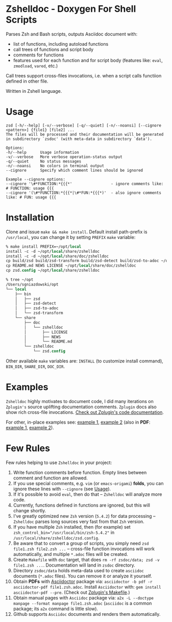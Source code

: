 # Zshelldoc - Doxygen For Shell Scripts

Parses Zsh and Bash scripts, outputs Asciidoc document with:
- list of functions, including autoload functions
- call trees of functions and script body
- comments for functions
- features used for each function and for script body (features like: `eval`, `zmodload`, `vared`, etc.)

Call trees support cross-files invocations, i.e. when a script calls functiion defined in other file.

Written in Zshell language.

# Usage

```
zsd [-h/--help] [-v/--verbose] [-q/--quiet] [-n/--noansi] [--cignore <pattern>] {file1} [file2] ...
The files will be processed and their documentation will be generated
in subdirectory `zsdoc' (with meta-data in subdirectory `data').

Options:
-h/--help      Usage information
-v/--verbose   More verbose operation-status output
-q/--quiet     No status messages
-n/--noansi    No colors in terminal output
--cignore      Specify which comment lines should be ignored

Example --cignore options:
--cignore '\#*FUNCTION:*{{{*'                 - ignore comments like: # FUNCTION: usage {{{
--cignore '(\#*FUNCTION:*{{{*|\#*FUN:*{{{*)'  - also ignore comments like: # FUN: usage {{{
```

# Installation

Clone and issue `make && make install`. Default install path-prefix is `/usr/local`, you
can change it by setting `PREFIX` `make` variable:

```SystemVerilog
% make install PREFIX=~/opt/local
install -c -d ~/opt/local/share/zshelldoc
install -c -d ~/opt/local/share/doc/zshelldoc
cp build/zsd build/zsd-transform build/zsd-detect build/zsd-to-adoc ~/opt/local/bin
cp README.md NEWS LICENSE ~/opt/local/share/doc/zshelldoc
cp zsd.config ~/opt/local/share/zshelldoc

% tree ~/opt
/Users/sgniazdowski/opt
└── local
    ├── bin
    │   ├── zsd
    │   ├── zsd-detect
    │   ├── zsd-to-adoc
    │   └── zsd-transform
    └── share
        ├── doc
        │   └── zshelldoc
        │       ├── LICENSE
        │       ├── NEWS
        │       └── README.md
        └── zshelldoc
            └── zsd.config
```

Other available `make` variables are: `INSTALL` (to customize install command),
`BIN_DIR`, `SHARE_DIR`, `DOC_DIR`.

# Examples

`Zshelldoc` highly motivates to document code, I did many iterations on `Zplugin's` source uplifting
documentation comments. `Zplugin` docs also show rich cross-file invocations.
[Check out Zplugin's code documentation](https://github.com/zdharma/zplugin/tree/master/zsdoc).

For other, in-place examples see:
[example 1](https://github.com/zdharma/zshelldoc/blob/master/examples/zsh-syntax-highlighting.zsh.adoc),
[example 2](https://github.com/zdharma/zshelldoc/blob/master/examples/zsh-autosuggestions.zsh.adoc)
(also in **PDF**:
[example 1](https://raw.githubusercontent.com/zdharma/zshelldoc/master/examples/zsh-syntax-highlighting.zsh.pdf),
[example 2](https://raw.githubusercontent.com/zdharma/zshelldoc/master/examples/zsh-autosuggestions.zsh.pdf)).

# Few Rules

Few rules helping to use `Zshelldoc` in your project:

 1. Write function comments before function. Empty lines between comment and function are allowed.
 1. If you use special comments, e.g. `vim` (or `emacs-origami`) **folds**, you can ignore these lines with `--cignore` (see [Usage](https://github.com/zdharma/zshelldoc#usage)).
 1. If it's possible to avoid `eval`, then do that – `Zshelldoc` will analyze more code.
 1. Currently, functions defined in functions are ignored, but this will change shortly.
 1. I've greatly optimized new `Zsh` version (`5.4.2`) for data processing – `Zshelldoc` parses long sources very fast from that `Zsh` version.
 1. If you have multiple `Zsh` installed, then (for example) set `zsh_control_bin="/usr/local/bin/zsh-5.4.2"` in `/usr/local/share/zshelldoc/zsd.config`.
 1. Be aware that to convert a group of scripts, you simply need `zsd file1.zsh file2.zsh ...` – cross-file function invocations will work automatically, and multiple `*.adoc` files will be created.
 1. Create `Makefile` with `doc` target, that does `rm -rf zsdoc/data; zsd -v file1.zsh ...`. Documentation will land in `zsdoc` directory.
 1. Directory `zsdoc/data` holds meta-data used to create `asciidoc` documents (`*.adoc` files). You can remove it or analyze it yourself.
 1. Obtain **PDFs** with [Asciidoctor](http://asciidoctor.org/) package via: `asciidoctor -b pdf -r asciidoctor-pdf file1.zsh.adoc`. Install `Asciidoctor` with: `gem install asciidoctor-pdf --pre`. (Check out [Zplugin's Makefile](https://github.com/zdharma/zplugin/blob/master/zsdoc/Makefile).)
 1. Obtain manual pages with `Asciidoc` package via: `a2x -L --doctype manpage --format manpage file1.zsh.adoc` (`asciidoc` is a common package; its `a2x` command is little slow).
 1. Github supports `Asciidoc` documents and renders them automatically.
